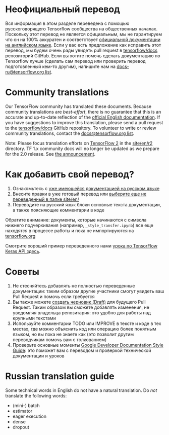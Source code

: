 # Неофициальный перевод

Вся информация в этом разделе переведена с помощью русскоговорящего Tensorflow
сообщества на общественных началах. Поскольку этот перевод не является
официальным, мы не гарантируем что он на 100% аккуратен и соответствует
[официальной документации на английском языке](https://www.tensorflow.org/?hl=en).
Если у вас есть предложение как исправить этот перевод, мы будем очень рады
увидеть pull request в [tensorflow/docs](https://github.com/tensorflow/docs)
репозиторий GitHub. Если вы хотите помочь сделать документацию по Tensorflow
лучше (сделать сам перевод или проверить перевод подготовленный кем-то другим),
напишите нам на
[docs-ru@tensorflow.org list](https://groups.google.com/a/tensorflow.org/forum/#!forum/docs-ru).

# Community translations

Our TensorFlow community has translated these documents. Because community
translations are *best-effort*, there is no guarantee that this is an accurate
and up-to-date reflection of the
[official English documentation](https://www.tensorflow.org/?hl=en). 
If you have suggestions to improve this translation, please send a pull request 
to the [tensorflow/docs](https://github.com/tensorflow/docs) GitHub repository. 
To volunteer to write or review community translations, contact the
[docs@tensorflow.org list](https://groups.google.com/a/tensorflow.org/forum/#!forum/docs).

Note: Please focus translation efforts on
[TensorFlow 2](https://www.tensorflow.org) in the
[site/en/r2](https://github.com/tensorflow/docs/tree/master/site/en/r2)
directory. TF 1.x community docs will no longer be updated as we prepare for the
2.0 release. See
[the announcement](https://groups.google.com/a/tensorflow.org/d/msg/docs/vO0gQnEXcSM/YK_ybv7tBQAJ).

# Как добавить свой перевод?

1. Ознакомьтесь с [уже имеющейся документацией на русском языке](https://github.com/tensorflow/docs/tree/master/site/ru)
2. Внесите правки в уже готовый перевод или [выберите еще не переведенный в папке site/en/](https://github.com/tensorflow/docs/tree/master/site/en)
3. Переводите на русский язык блоки основные текста документации, а также поясняющие комментарии в коде

Обратите внимание: документы, которые начинаются с символа нижнего подчеркивания (например, `_style_transfer.ipynb`) все еще находятся в процессе работы и пока не импортируются на [tensorflow.org](https://www.tensorflow.org/)

Смотрите хороший пример переведенного нами [урока по TensorFlow Keras API здесь](https://github.com/tensorflow/docs/blob/master/site/ru/tutorials/keras/basic_classification.ipynb).

# Советы

1. Не стесняйтесь добавлять не полностью переведенные документации: таким образом другие участники смогут увидеть ваш Pull Request и помочь если требуется
2. Вы также можете [создать черновик (Draft)](https://help.github.com/en/articles/about-pull-requests#draft-pull-requests) для будущего Pull Request. Таким образом вы сможете добавлять изменения, не уведомляя владельца репозитария: это удобно для работы над крупными текстами
3. Используйте комментарии TODO или IMPROVE в тексте и коде в тех местах, где можно объяснить код или операцию более понятным языком, но вы пока не знаете как (это позволит другим переводчикам помочь вам с толкованием)
4. Проверьте основные моменты [Google Developer Documentation Style Guide](https://developers.google.com/style/highlights): это поможет вам с переводом и проверкой технической документации и уроков

# Russian translation guide

Some technical words in English do not have a natural translation. Do *not*
translate the following words:

*   (mini-) batch
*   estimator
*   eager execution
*   dense
*   dropout
